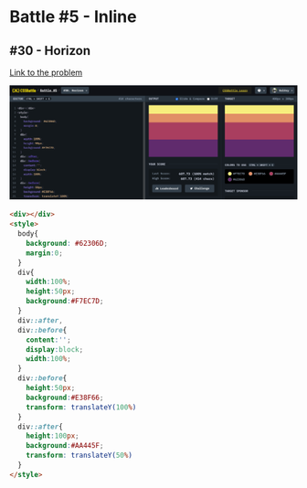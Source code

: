 # Battle #5 - Inline

## #30 - Horizon

[Link to the problem](https://cssbattle.dev/play/30)

![result](./images/horizon.png)

```html
<div></div>
<style>
  body{
    background: #62306D;
    margin:0;
  }
  div{
    width:100%;
    height:50px;
    background:#F7EC7D;
  }
  div::after,
  div::before{
    content:'';
    display:block;
    width:100%;
  }
  div::before{
    height:50px;
    background:#E38F66;
    transform: translateY(100%)
  }
  div::after{
    height:100px;
    background:#AA445F;
    transform: translateY(50%)
  }
</style>
```
